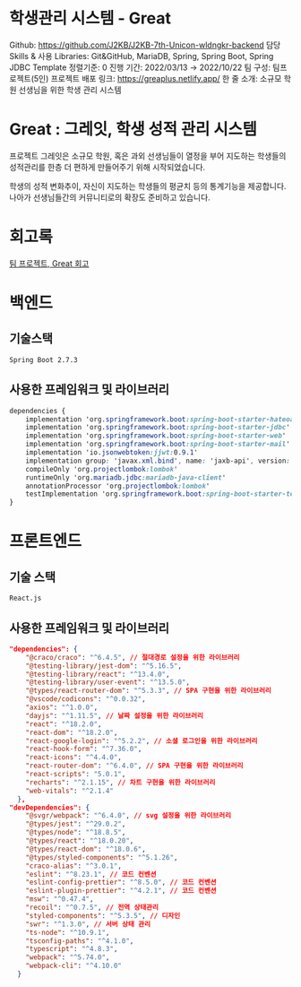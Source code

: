 # 학생관리 시스템 - Great

Github: https://github.com/J2KB/J2KB-7th-Unicon-wldngkr-backend
담당 Skills & 사용 Libraries: Git&GitHub, MariaDB, Spring, Spring Boot, Spring JDBC Template
정렬기준: 0
진행 기간: 2022/03/13 → 2022/10/22
팀 구성: 팀프로젝트(5인)
프로젝트 배포 링크: https://greaplus.netlify.app/
한 줄 소개: 소규모 학원 선생님을 위한 학생 관리 시스템

# Great : 그레잇, 학생 성적 관리 시스템

프로젝트 그레잇은 소규모 학원, 혹은 과외 선생님들이 열정을 부어 지도하는 학생들의 성적관리를 한층 더 편하게 만들어주기 위해 시작되었습니다. 

학생의 성적 변화추이, 자신이 지도하는 학생들의 평균치 등의 통계기능을 제공합니다. 나아가 선생님들간의 커뮤니티로의 확장도 준비하고 있습니다.

# 회고록

[팀 프로젝트, Great 회고](https://url.kr/n35z9j)

# 백엔드

## 기술스택

`Spring Boot 2.7.3`

## 사용한 프레임워크 및 라이브러리

```css
dependencies {
	implementation 'org.springframework.boot:spring-boot-starter-hateoas'
	implementation 'org.springframework.boot:spring-boot-starter-jdbc'
	implementation 'org.springframework.boot:spring-boot-starter-web'
	implementation 'org.springframework.boot:spring-boot-starter-mail'
	implementation 'io.jsonwebtoken:jjwt:0.9.1'
	implementation group: 'javax.xml.bind', name: 'jaxb-api', version: '2.3.1'
	compileOnly 'org.projectlombok:lombok'
	runtimeOnly 'org.mariadb.jdbc:mariadb-java-client'
	annotationProcessor 'org.projectlombok:lombok'
	testImplementation 'org.springframework.boot:spring-boot-starter-test'
}
```

# 프론트엔드

## 기술 스택

`React.js`

## 사용한 프레임워크 및 라이브러리

```json
"dependencies": {
    "@craco/craco": "^6.4.5", // 절대경로 설정을 위한 라이브러리
    "@testing-library/jest-dom": "^5.16.5",
    "@testing-library/react": "^13.4.0",
    "@testing-library/user-event": "^13.5.0",
    "@types/react-router-dom": "^5.3.3", // SPA 구현을 위한 라이브러리
    "@vscode/codicons": "^0.0.32",
    "axios": "^1.0.0", 
    "dayjs": "^1.11.5", // 날짜 설정을 위한 라이브러리
    "react": "^18.2.0",
    "react-dom": "^18.2.0",
    "react-google-login": "^5.2.2", // 소셜 로그인을 위한 라이브러리
    "react-hook-form": "^7.36.0",
    "react-icons": "^4.4.0",
    "react-router-dom": "^6.4.0", // SPA 구현을 위한 라이브러리
    "react-scripts": "5.0.1",
    "recharts": "^2.1.15", // 차트 구현을 위한 라이브러리
    "web-vitals": "^2.1.4"
  },
"devDependencies": {
    "@svgr/webpack": "^6.4.0", // svg 설정을 위한 라이브러리
    "@types/jest": "^29.0.2",
    "@types/node": "^18.8.5",
    "@types/react": "^18.0.20",
    "@types/react-dom": "^18.0.6",
    "@types/styled-components": "^5.1.26",
    "craco-alias": "^3.0.1",
    "eslint": "^8.23.1", // 코드 컨벤션
    "eslint-config-prettier": "^8.5.0", // 코드 컨벤션
    "eslint-plugin-prettier": "^4.2.1", // 코드 컨벤션
    "msw": "^0.47.4",
    "recoil": "^0.7.5", // 전역 상태관리
    "styled-components": "^5.3.5", // 디자인
    "swr": "^1.3.0", // 서버 상태 관리
    "ts-node": "^10.9.1",
    "tsconfig-paths": "^4.1.0",
    "typescript": "^4.8.3",
    "webpack": "^5.74.0",
    "webpack-cli": "^4.10.0"
  }
```
